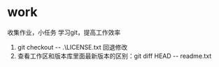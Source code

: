 # work
收集作业，小任务
学习git，提高工作效率

1. git checkout -- .\LICENSE.txt  回退修改
2. 查看工作区和版本库里面最新版本的区别：git diff HEAD -- readme.txt 